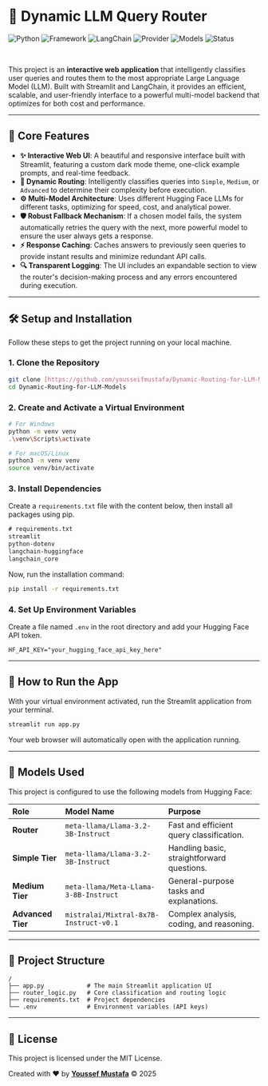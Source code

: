# 🧠 Dynamic LLM Query Router

![Python](https://img.shields.io/badge/Python-3.9+-blue?logo=python)
![Framework](https://img.shields.io/badge/Framework-Streamlit-red?logo=streamlit)
![LangChain](https://img.shields.io/badge/Orchestration-LangChain-purple)
![Provider](https://img.shields.io/badge/Provider-Hugging%20Face-yellow?logo=huggingface)
![Models](https://img.shields.io/badge/Models-Llama3%20&%20Mixtral-green?logo=meta)
![Status](https://img.shields.io/badge/Status-Active-brightgreen)

<br>

This project is an **interactive web application** that intelligently classifies user queries and routes them to the most appropriate Large Language Model (LLM). Built with Streamlit and LangChain, it provides an efficient, scalable, and user-friendly interface to a powerful multi-model backend that optimizes for both cost and performance.

---


## 🚀 Core Features

-   **✨ Interactive Web UI**: A beautiful and responsive interface built with Streamlit, featuring a custom dark mode theme, one-click example prompts, and real-time feedback.
-   **🧠 Dynamic Routing**: Intelligently classifies queries into `Simple`, `Medium`, or `Advanced` to determine their complexity before execution.
-   **⚙️ Multi-Model Architecture**: Uses different Hugging Face LLMs for different tasks, optimizing for speed, cost, and analytical power.
-   **🛡️ Robust Fallback Mechanism**: If a chosen model fails, the system automatically retries the query with the next, more powerful model to ensure the user always gets a response.
-   **⚡ Response Caching**: Caches answers to previously seen queries to provide instant results and minimize redundant API calls.
-   **🔍 Transparent Logging**: The UI includes an expandable section to view the router's decision-making process and any errors encountered during execution.

---

## 🛠️ Setup and Installation

Follow these steps to get the project running on your local machine.

### 1. Clone the Repository
```bash
git clone [https://github.com/yousseifmustafa/Dynamic-Routing-for-LLM-Models.git](https://github.com/yousseifmustafa/Dynamic-Routing-for-LLM-Models.git)
cd Dynamic-Routing-for-LLM-Models
```

### 2. Create and Activate a Virtual Environment
```bash
# For Windows
python -m venv venv
.\venv\Scripts\activate

# For macOS/Linux
python3 -m venv venv
source venv/bin/activate
```

### 3. Install Dependencies
Create a `requirements.txt` file with the content below, then install all packages using pip.
```txt
# requirements.txt
streamlit
python-dotenv
langchain-huggingface
langchain_core
```
Now, run the installation command:
```bash
pip install -r requirements.txt
```

### 4. Set Up Environment Variables
Create a file named `.env` in the root directory and add your Hugging Face API token.
```
HF_API_KEY="your_hugging_face_api_key_here"
```


---

## 🚀 How to Run the App

With your virtual environment activated, run the Streamlit application from your terminal.

```bash
streamlit run app.py
```
Your web browser will automatically open with the application running.

---

## 🤖 Models Used

This project is configured to use the following models from Hugging Face:

| Role          | Model Name                          | Purpose                               |
| :------------ | :---------------------------------- | :------------------------------------ |
| **Router** | `meta-llama/Llama-3.2-3B-Instruct` | Fast and efficient query classification. |
| **Simple Tier** | `meta-llama/Llama-3.2-3B-Instruct` | Handling basic, straightforward questions. |
| **Medium Tier** | `meta-llama/Meta-Llama-3-8B-Instruct` | General-purpose tasks and explanations. |
| **Advanced Tier** | `mistralai/Mixtral-8x7B-Instruct-v0.1` | Complex analysis, coding, and reasoning. |


---

## 📂 Project Structure
```
/
├── app.py            # The main Streamlit application UI
├── router_logic.py   # Core classification and routing logic
├── requirements.txt  # Project dependencies
└── .env              # Environment variables (API keys)
```

---

## 📜 License

This project is licensed under the MIT License.

Created with ❤️ by **[Youssef Mustafa](https://github.com/yousseifmustafa)** © 2025
